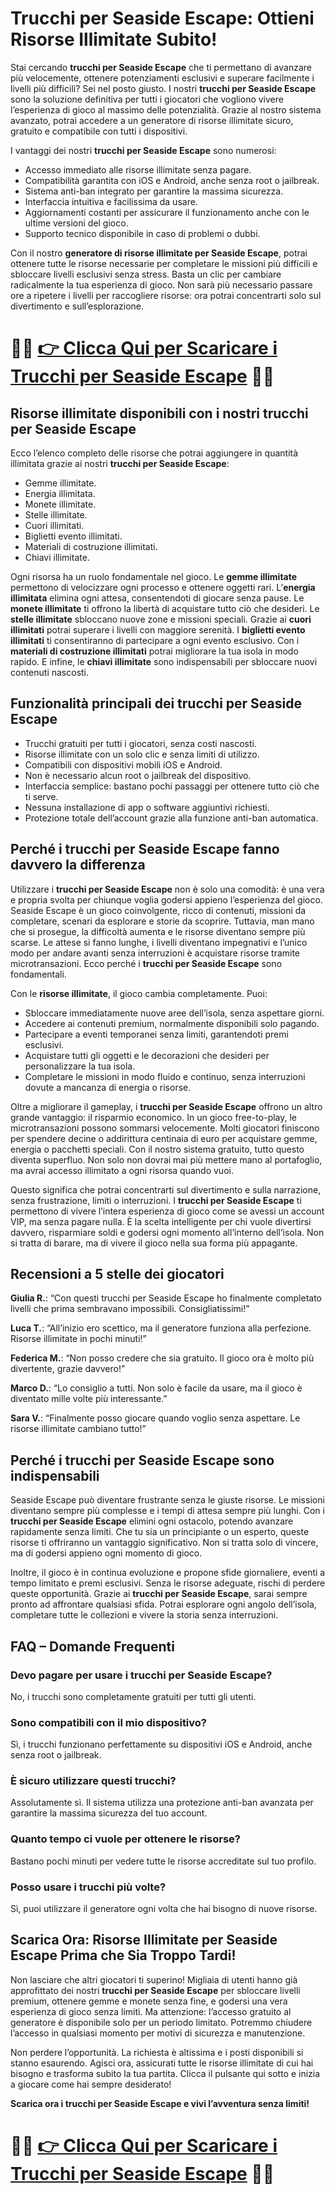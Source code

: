 <h1>Trucchi per Seaside Escape: Ottieni Risorse Illimitate Subito!</h1>

<p>Stai cercando <strong>trucchi per Seaside Escape</strong> che ti permettano di avanzare più velocemente, ottenere potenziamenti esclusivi e superare facilmente i livelli più difficili? Sei nel posto giusto. I nostri <strong>trucchi per Seaside Escape</strong> sono la soluzione definitiva per tutti i giocatori che vogliono vivere l’esperienza di gioco al massimo delle potenzialità. Grazie al nostro sistema avanzato, potrai accedere a un generatore di risorse illimitate sicuro, gratuito e compatibile con tutti i dispositivi.</p>

<p>I vantaggi dei nostri <strong>trucchi per Seaside Escape</strong> sono numerosi:</p>
<ul>
  <li>Accesso immediato alle risorse illimitate senza pagare.</li>
  <li>Compatibilità garantita con iOS e Android, anche senza root o jailbreak.</li>
  <li>Sistema anti-ban integrato per garantire la massima sicurezza.</li>
  <li>Interfaccia intuitiva e facilissima da usare.</li>
  <li>Aggiornamenti costanti per assicurare il funzionamento anche con le ultime versioni del gioco.</li>
  <li>Supporto tecnico disponibile in caso di problemi o dubbi.</li>
</ul>

<p>Con il nostro <strong>generatore di risorse illimitate per Seaside Escape</strong>, potrai ottenere tutte le risorse necessarie per completare le missioni più difficili e sbloccare livelli esclusivi senza stress. Basta un clic per cambiare radicalmente la tua esperienza di gioco. Non sarà più necessario passare ore a ripetere i livelli per raccogliere risorse: ora potrai concentrarti solo sul divertimento e sull’esplorazione.</p>

# 🔴🔴 **[👉 Clicca Qui per Scaricare i Trucchi per Seaside Escape](https://tinyurl.com/CampionePalmare)** 🔴🔴

<h2>Risorse illimitate disponibili con i nostri trucchi per Seaside Escape</h2>

<p>Ecco l’elenco completo delle risorse che potrai aggiungere in quantità illimitata grazie ai nostri <strong>trucchi per Seaside Escape</strong>:</p>
<ul>
  <li>Gemme illimitate.</li>
  <li>Energia illimitata.</li>
  <li>Monete illimitate.</li>
  <li>Stelle illimitate.</li>
  <li>Cuori illimitati.</li>
  <li>Biglietti evento illimitati.</li>
  <li>Materiali di costruzione illimitati.</li>
  <li>Chiavi illimitate.</li>
</ul>

<p>Ogni risorsa ha un ruolo fondamentale nel gioco. Le <strong>gemme illimitate</strong> permettono di velocizzare ogni processo e ottenere oggetti rari. L’<strong>energia illimitata</strong> elimina ogni attesa, consentendoti di giocare senza pause. Le <strong>monete illimitate</strong> ti offrono la libertà di acquistare tutto ciò che desideri. Le <strong>stelle illimitate</strong> sbloccano nuove zone e missioni speciali. Grazie ai <strong>cuori illimitati</strong> potrai superare i livelli con maggiore serenità. I <strong>biglietti evento illimitati</strong> ti consentiranno di partecipare a ogni evento esclusivo. Con i <strong>materiali di costruzione illimitati</strong> potrai migliorare la tua isola in modo rapido. E infine, le <strong>chiavi illimitate</strong> sono indispensabili per sbloccare nuovi contenuti nascosti.</p>

<h2>Funzionalità principali dei trucchi per Seaside Escape</h2>

<ul>
  <li>Trucchi gratuiti per tutti i giocatori, senza costi nascosti.</li>
  <li>Risorse illimitate con un solo clic e senza limiti di utilizzo.</li>
  <li>Compatibili con dispositivi mobili iOS e Android.</li>
  <li>Non è necessario alcun root o jailbreak del dispositivo.</li>
  <li>Interfaccia semplice: bastano pochi passaggi per ottenere tutto ciò che ti serve.</li>
  <li>Nessuna installazione di app o software aggiuntivi richiesti.</li>
  <li>Protezione totale dell’account grazie alla funzione anti-ban automatica.</li>
</ul>

<h2>Perché i trucchi per Seaside Escape fanno davvero la differenza</h2>

<p>Utilizzare i <strong>trucchi per Seaside Escape</strong> non è solo una comodità: è una vera e propria svolta per chiunque voglia godersi appieno l’esperienza del gioco. Seaside Escape è un gioco coinvolgente, ricco di contenuti, missioni da completare, scenari da esplorare e storie da scoprire. Tuttavia, man mano che si prosegue, la difficoltà aumenta e le risorse diventano sempre più scarse. Le attese si fanno lunghe, i livelli diventano impegnativi e l’unico modo per andare avanti senza interruzioni è acquistare risorse tramite microtransazioni. Ecco perché i <strong>trucchi per Seaside Escape</strong> sono fondamentali.</p>

<p>Con le <strong>risorse illimitate</strong>, il gioco cambia completamente. Puoi:</p>
<ul>
  <li>Sbloccare immediatamente nuove aree dell’isola, senza aspettare giorni.</li>
  <li>Accedere ai contenuti premium, normalmente disponibili solo pagando.</li>
  <li>Partecipare a eventi temporanei senza limiti, garantendoti premi esclusivi.</li>
  <li>Acquistare tutti gli oggetti e le decorazioni che desideri per personalizzare la tua isola.</li>
  <li>Completare le missioni in modo fluido e continuo, senza interruzioni dovute a mancanza di energia o risorse.</li>
</ul>

<p>Oltre a migliorare il gameplay, i <strong>trucchi per Seaside Escape</strong> offrono un altro grande vantaggio: il risparmio economico. In un gioco free-to-play, le microtransazioni possono sommarsi velocemente. Molti giocatori finiscono per spendere decine o addirittura centinaia di euro per acquistare gemme, energia o pacchetti speciali. Con il nostro sistema gratuito, tutto questo diventa superfluo. Non solo non dovrai mai più mettere mano al portafoglio, ma avrai accesso illimitato a ogni risorsa quando vuoi.</p>

<p>Questo significa che potrai concentrarti sul divertimento e sulla narrazione, senza frustrazione, limiti o interruzioni. I <strong>trucchi per Seaside Escape</strong> ti permettono di vivere l’intera esperienza di gioco come se avessi un account VIP, ma senza pagare nulla. È la scelta intelligente per chi vuole divertirsi davvero, risparmiare soldi e godersi ogni momento all’interno dell’isola. Non si tratta di barare, ma di vivere il gioco nella sua forma più appagante.</p>

<h2>Recensioni a 5 stelle dei giocatori</h2>

<p><strong>Giulia R.</strong>: “Con questi trucchi per Seaside Escape ho finalmente completato livelli che prima sembravano impossibili. Consigliatissimi!”</p>
<p><strong>Luca T.</strong>: “All’inizio ero scettico, ma il generatore funziona alla perfezione. Risorse illimitate in pochi minuti!”</p>
<p><strong>Federica M.</strong>: “Non posso credere che sia gratuito. Il gioco ora è molto più divertente, grazie davvero!”</p>
<p><strong>Marco D.</strong>: “Lo consiglio a tutti. Non solo è facile da usare, ma il gioco è diventato mille volte più interessante.”</p>
<p><strong>Sara V.</strong>: “Finalmente posso giocare quando voglio senza aspettare. Le risorse illimitate cambiano tutto!”</p>

<h2>Perché i trucchi per Seaside Escape sono indispensabili</h2>

<p>Seaside Escape può diventare frustrante senza le giuste risorse. Le missioni diventano sempre più complesse e i tempi di attesa sempre più lunghi. Con i <strong>trucchi per Seaside Escape</strong> elimini ogni ostacolo, potendo avanzare rapidamente senza limiti. Che tu sia un principiante o un esperto, queste risorse ti offriranno un vantaggio significativo. Non si tratta solo di vincere, ma di godersi appieno ogni momento di gioco.</p>

<p>Inoltre, il gioco è in continua evoluzione e propone sfide giornaliere, eventi a tempo limitato e premi esclusivi. Senza le risorse adeguate, rischi di perdere queste opportunità. Grazie ai <strong>trucchi per Seaside Escape</strong>, sarai sempre pronto ad affrontare qualsiasi sfida. Potrai esplorare ogni angolo dell’isola, completare tutte le collezioni e vivere la storia senza interruzioni.</p>

<h2>FAQ – Domande Frequenti</h2>

<h3>Devo pagare per usare i trucchi per Seaside Escape?</h3>
<p>No, i trucchi sono completamente gratuiti per tutti gli utenti.</p>

<h3>Sono compatibili con il mio dispositivo?</h3>
<p>Sì, i trucchi funzionano perfettamente su dispositivi iOS e Android, anche senza root o jailbreak.</p>

<h3>È sicuro utilizzare questi trucchi?</h3>
<p>Assolutamente sì. Il sistema utilizza una protezione anti-ban avanzata per garantire la massima sicurezza del tuo account.</p>

<h3>Quanto tempo ci vuole per ottenere le risorse?</h3>
<p>Bastano pochi minuti per vedere tutte le risorse accreditate sul tuo profilo.</p>

<h3>Posso usare i trucchi più volte?</h3>
<p>Sì, puoi utilizzare il generatore ogni volta che hai bisogno di nuove risorse.</p>

<h2>Scarica Ora: Risorse Illimitate per Seaside Escape Prima che Sia Troppo Tardi!</h2>

<p>Non lasciare che altri giocatori ti superino! Migliaia di utenti hanno già approfittato dei nostri <strong>trucchi per Seaside Escape</strong> per sbloccare livelli premium, ottenere gemme e monete senza fine, e godersi una vera esperienza di gioco senza limiti. Ma attenzione: l’accesso gratuito al generatore è disponibile solo per un periodo limitato. Potremmo chiudere l’accesso in qualsiasi momento per motivi di sicurezza e manutenzione.</p>

<p>Non perdere l’opportunità. La richiesta è altissima e i posti disponibili si stanno esaurendo. Agisci ora, assicurati tutte le risorse illimitate di cui hai bisogno e trasforma subito la tua partita. Clicca il pulsante qui sotto e inizia a giocare come hai sempre desiderato!</p>

<p><strong>Scarica ora i trucchi per Seaside Escape e vivi l’avventura senza limiti!</strong></p>

# 🔴🔴 **[👉 Clicca Qui per Scaricare i Trucchi per Seaside Escape](https://tinyurl.com/CampionePalmare)** 🔴🔴

